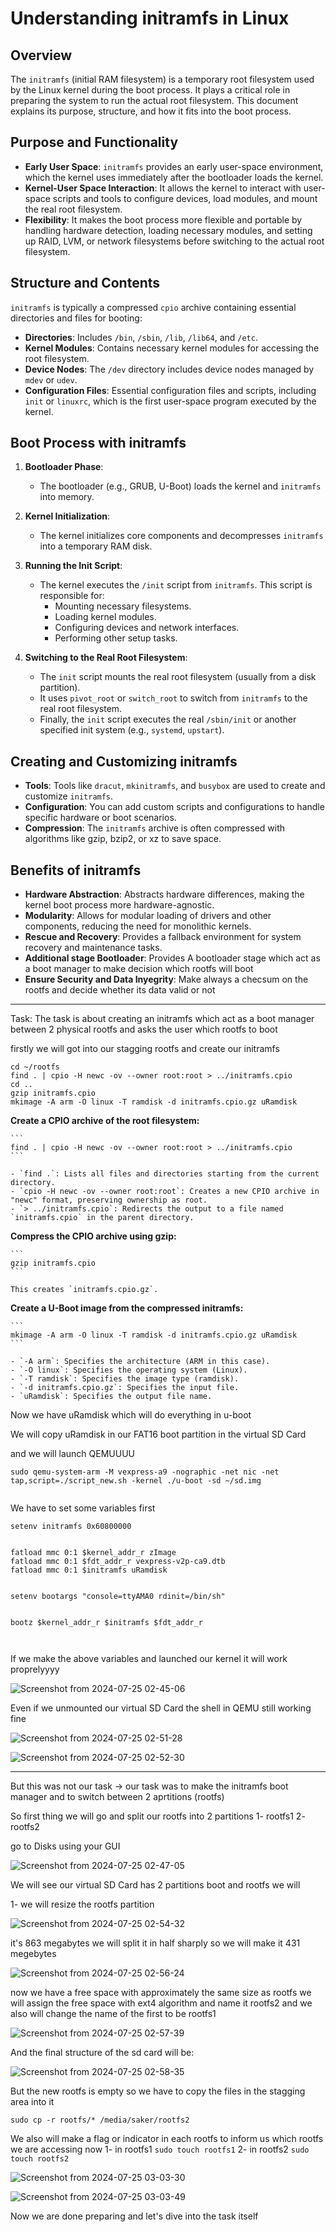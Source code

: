 # Understanding initramfs in Linux

## Overview

The `initramfs` (initial RAM filesystem) is a temporary root filesystem used by the Linux kernel during the boot process. It plays a critical role in preparing the system to run the actual root filesystem. This document explains its purpose, structure, and how it fits into the boot process.

## Purpose and Functionality

- **Early User Space**: `initramfs` provides an early user-space environment, which the kernel uses immediately after the bootloader loads the kernel.
- **Kernel-User Space Interaction**: It allows the kernel to interact with user-space scripts and tools to configure devices, load modules, and mount the real root filesystem.
- **Flexibility**: It makes the boot process more flexible and portable by handling hardware detection, loading necessary modules, and setting up RAID, LVM, or network filesystems before switching to the actual root filesystem.

## Structure and Contents

`initramfs` is typically a compressed `cpio` archive containing essential directories and files for booting:

- **Directories**: Includes `/bin`, `/sbin`, `/lib`, `/lib64`, and `/etc`.
- **Kernel Modules**: Contains necessary kernel modules for accessing the root filesystem.
- **Device Nodes**: The `/dev` directory includes device nodes managed by `mdev` or `udev`.
- **Configuration Files**: Essential configuration files and scripts, including `init` or `linuxrc`, which is the first user-space program executed by the kernel.

## Boot Process with initramfs

1. **Bootloader Phase**:
   - The bootloader (e.g., GRUB, U-Boot) loads the kernel and `initramfs` into memory.
   
2. **Kernel Initialization**:
   - The kernel initializes core components and decompresses `initramfs` into a temporary RAM disk.
   
3. **Running the Init Script**:
   - The kernel executes the `/init` script from `initramfs`. This script is responsible for:
     - Mounting necessary filesystems.
     - Loading kernel modules.
     - Configuring devices and network interfaces.
     - Performing other setup tasks.
   
4. **Switching to the Real Root Filesystem**:
   - The `init` script mounts the real root filesystem (usually from a disk partition).
   - It uses `pivot_root` or `switch_root` to switch from `initramfs` to the real root filesystem.
   - Finally, the `init` script executes the real `/sbin/init` or another specified init system (e.g., `systemd`, `upstart`).

## Creating and Customizing initramfs

- **Tools**: Tools like `dracut`, `mkinitramfs`, and `busybox` are used to create and customize `initramfs`.
- **Configuration**: You can add custom scripts and configurations to handle specific hardware or boot scenarios.
- **Compression**: The `initramfs` archive is often compressed with algorithms like gzip, bzip2, or xz to save space.

## Benefits of initramfs

- **Hardware Abstraction**: Abstracts hardware differences, making the kernel boot process more hardware-agnostic.
- **Modularity**: Allows for modular loading of drivers and other components, reducing the need for monolithic kernels.
- **Rescue and Recovery**: Provides a fallback environment for system recovery and maintenance tasks.
- **Additional stage Bootloader**: Provides A bootloader stage which act as a boot manager to make decision which rootfs will boot
- **Ensure Security and Data Inyegrity**: Make always a checsum on the rootfs and decide whether its data valid or not


--------------------------------------------------------------------------------------------------------------------------------------------------------
Task: The task is about creating an initramfs which act as a boot manager between 2 physical rootfs and asks the user which rootfs to boot




firstly we will got into our stagging rootfs and create our initramfs

```
cd ~/rootfs
find . | cpio -H newc -ov --owner root:root > ../initramfs.cpio
cd ..
gzip initramfs.cpio
mkimage -A arm -O linux -T ramdisk -d initramfs.cpio.gz uRamdisk

```


**Create a CPIO archive of the root filesystem:**

    ```
    find . | cpio -H newc -ov --owner root:root > ../initramfs.cpio
    ```

    - `find .`: Lists all files and directories starting from the current directory.
    - `cpio -H newc -ov --owner root:root`: Creates a new CPIO archive in "newc" format, preserving ownership as root.
    - `> ../initramfs.cpio`: Redirects the output to a file named `initramfs.cpio` in the parent directory.



**Compress the CPIO archive using gzip:**

    ```
    gzip initramfs.cpio
    ```

    This creates `initramfs.cpio.gz`.

**Create a U-Boot image from the compressed initramfs:**

    ```
    mkimage -A arm -O linux -T ramdisk -d initramfs.cpio.gz uRamdisk
    ```

    - `-A arm`: Specifies the architecture (ARM in this case).
    - `-O linux`: Specifies the operating system (Linux).
    - `-T ramdisk`: Specifies the image type (ramdisk).
    - `-d initramfs.cpio.gz`: Specifies the input file.
    - `uRamdisk`: Specifies the output file name.



Now we have uRamdisk which will do everything in u-boot


We will copy uRamdisk in our FAT16 boot partition in the virtual SD Card

and we will launch QEMUUUU

```
sudo qemu-system-arm -M vexpress-a9 -nographic -net nic -net tap,script=./script_new.sh -kernel ./u-boot -sd ~/sd.img


```

We have to set some variables first

```
setenv initramfs 0x60800000


fatload mmc 0:1 $kernel_addr_r zImage
fatload mmc 0:1 $fdt_addr_r vexpress-v2p-ca9.dtb
fatload mmc 0:1 $initramfs uRamdisk


setenv bootargs "console=ttyAMA0 rdinit=/bin/sh"


bootz $kernel_addr_r $initramfs $fdt_addr_r



```


If we make the above variables and launched our kernel it will work proprelyyyy




![Screenshot from 2024-07-25 02-45-06](https://github.com/user-attachments/assets/6d93d328-fed5-4fb9-a4b5-b48053aa89ba)



Even if we unmounted our virtual SD Card the shell in QEMU still working fine

![Screenshot from 2024-07-25 02-51-28](https://github.com/user-attachments/assets/40bef411-b63a-4ac6-a6e1-63ebc65197eb)



![Screenshot from 2024-07-25 02-52-30](https://github.com/user-attachments/assets/53428169-0168-4e2c-97c8-91bc396fc755)


--------------------------------------------------------------------------------------------------------------------------------------------------------

But this was not our task -> our task was to make the initramfs boot manager and to switch between 2 aprtitions (rootfs)

So first thing we will go and split our rootfs into 2 partitions
   1- rootfs1
   2- rootfs2

go to Disks using your GUI



![Screenshot from 2024-07-25 02-47-05](https://github.com/user-attachments/assets/b8b34b2e-f3d9-4d79-8614-a87bfa4ee1de)



We will see our virtual SD Card has 2 partitions boot and rootfs we will 

   1- we will resize the rootfs partition
   
![Screenshot from 2024-07-25 02-54-32](https://github.com/user-attachments/assets/c308eb70-b781-4e87-acad-07fd96a949f5)


it's 863 megabytes we will split it in half sharply
so we will make it 431 megebytes



![Screenshot from 2024-07-25 02-56-24](https://github.com/user-attachments/assets/80e7e585-0289-4b7c-bdb4-e1c6176dc9d5)


now we have a free space with approximately the same size as rootfs we will assign the free space with
ext4 algorithm and name it rootfs2 and we also will change the name of the first to be rootfs1




![Screenshot from 2024-07-25 02-57-39](https://github.com/user-attachments/assets/7bbbac59-3dcf-4237-abcf-19f9022b4369)


And the final structure of the sd card will be:




![Screenshot from 2024-07-25 02-58-35](https://github.com/user-attachments/assets/4974583e-856e-4cf7-9b8e-0dc75e1c2fa4)



But the new rootfs is empty so we have to copy the files in the stagging area into it

```
sudo cp -r rootfs/* /media/saker/rootfs2
```


We also will make a flag or indicator in each rootfs to inform us which rootfs we are accessing now
   1- in rootfs1
      ```
      sudo touch rootfs1
      ```
   2- in rootfs2
      ```
      sudo touch rootfs2
      ```



![Screenshot from 2024-07-25 03-03-30](https://github.com/user-attachments/assets/ef6c1cfd-4fa4-4d27-82ac-d9ad24cd53d6)




![Screenshot from 2024-07-25 03-03-49](https://github.com/user-attachments/assets/cb57f9b5-a6f8-407a-a830-58121ba9bc7d)







Now we are done preparing and let's dive into the task itself





